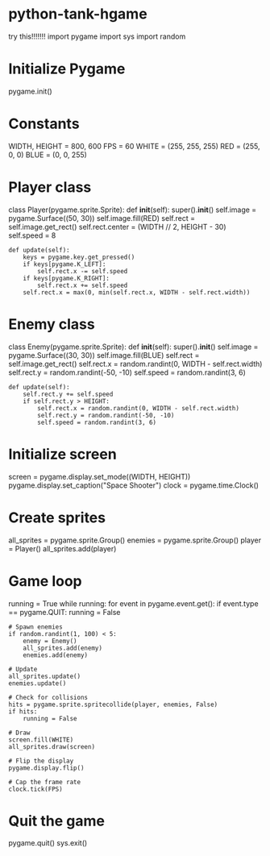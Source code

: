 # python-tank-hgame
try this!!!!!!!
import pygame
import sys
import random

# Initialize Pygame
pygame.init()

# Constants
WIDTH, HEIGHT = 800, 600
FPS = 60
WHITE = (255, 255, 255)
RED = (255, 0, 0)
BLUE = (0, 0, 255)

# Player class
class Player(pygame.sprite.Sprite):
    def __init__(self):
        super().__init__()
        self.image = pygame.Surface((50, 30))
        self.image.fill(RED)
        self.rect = self.image.get_rect()
        self.rect.center = (WIDTH // 2, HEIGHT - 30)
        self.speed = 8

    def update(self):
        keys = pygame.key.get_pressed()
        if keys[pygame.K_LEFT]:
            self.rect.x -= self.speed
        if keys[pygame.K_RIGHT]:
            self.rect.x += self.speed
        self.rect.x = max(0, min(self.rect.x, WIDTH - self.rect.width))

# Enemy class
class Enemy(pygame.sprite.Sprite):
    def __init__(self):
        super().__init__()
        self.image = pygame.Surface((30, 30))
        self.image.fill(BLUE)
        self.rect = self.image.get_rect()
        self.rect.x = random.randint(0, WIDTH - self.rect.width)
        self.rect.y = random.randint(-50, -10)
        self.speed = random.randint(3, 6)

    def update(self):
        self.rect.y += self.speed
        if self.rect.y > HEIGHT:
            self.rect.x = random.randint(0, WIDTH - self.rect.width)
            self.rect.y = random.randint(-50, -10)
            self.speed = random.randint(3, 6)

# Initialize screen
screen = pygame.display.set_mode((WIDTH, HEIGHT))
pygame.display.set_caption("Space Shooter")
clock = pygame.time.Clock()

# Create sprites
all_sprites = pygame.sprite.Group()
enemies = pygame.sprite.Group()
player = Player()
all_sprites.add(player)

# Game loop
running = True
while running:
    for event in pygame.event.get():
        if event.type == pygame.QUIT:
            running = False

    # Spawn enemies
    if random.randint(1, 100) < 5:
        enemy = Enemy()
        all_sprites.add(enemy)
        enemies.add(enemy)

    # Update
    all_sprites.update()
    enemies.update()

    # Check for collisions
    hits = pygame.sprite.spritecollide(player, enemies, False)
    if hits:
        running = False

    # Draw
    screen.fill(WHITE)
    all_sprites.draw(screen)

    # Flip the display
    pygame.display.flip()

    # Cap the frame rate
    clock.tick(FPS)

# Quit the game
pygame.quit()
sys.exit()
